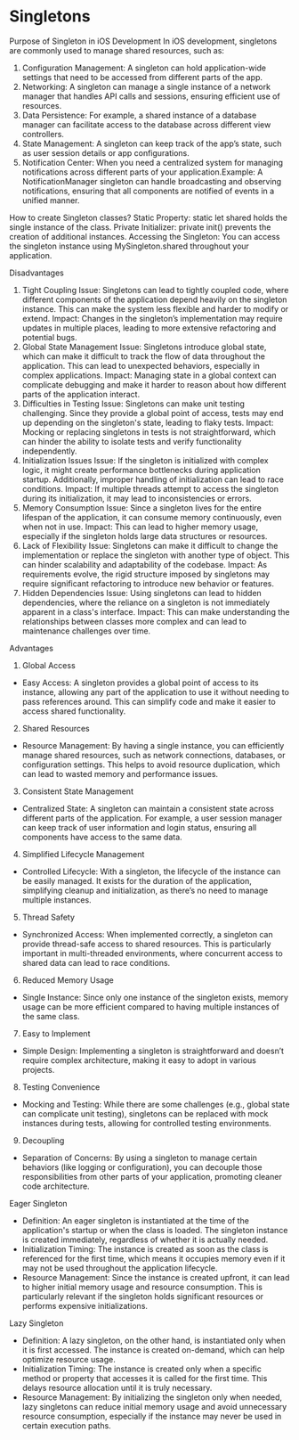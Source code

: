 # Singletons

Purpose of Singleton in iOS Development
In iOS development, singletons are commonly used to manage shared resources, such as:
1. Configuration Management: A singleton can hold application-wide settings that need to be accessed from different parts of the app.
2. Networking: A singleton can manage a single instance of a network manager that handles API calls and sessions, ensuring efficient use of resources.
3. Data Persistence: For example, a shared instance of a database manager can facilitate access to the database across different view controllers.
4. State Management: A singleton can keep track of the app’s state, such as user session details or app configurations.
5. Notification Center: When you need a centralized system for managing notifications across different parts of your application.Example: A NotificationManager singleton can handle broadcasting and observing notifications, ensuring that all components are notified of events in a unified manner.

How to create Singleton classes?
Static Property: static let shared holds the single instance of the class.
Private Initializer: private init() prevents the creation of additional instances.
Accessing the Singleton: You can access the singleton instance using MySingleton.shared throughout your application.


Disadvantages
1. Tight Coupling
Issue: Singletons can lead to tightly coupled code, where different components of the application depend heavily on the singleton instance. This can make the system less flexible and harder to modify or extend.
Impact: Changes in the singleton’s implementation may require updates in multiple places, leading to more extensive refactoring and potential bugs.
2. Global State Management
Issue: Singletons introduce global state, which can make it difficult to track the flow of data throughout the application. This can lead to unexpected behaviors, especially in complex applications.
Impact: Managing state in a global context can complicate debugging and make it harder to reason about how different parts of the application interact.
3. Difficulties in Testing
Issue: Singletons can make unit testing challenging. Since they provide a global point of access, tests may end up depending on the singleton's state, leading to flaky tests.
Impact: Mocking or replacing singletons in tests is not straightforward, which can hinder the ability to isolate tests and verify functionality independently.
4. Initialization Issues
Issue: If the singleton is initialized with complex logic, it might create performance bottlenecks during application startup. Additionally, improper handling of initialization can lead to race conditions.
Impact: If multiple threads attempt to access the singleton during its initialization, it may lead to inconsistencies or errors.
5. Memory Consumption
Issue: Since a singleton lives for the entire lifespan of the application, it can consume memory continuously, even when not in use.
Impact: This can lead to higher memory usage, especially if the singleton holds large data structures or resources.
6. Lack of Flexibility
Issue: Singletons can make it difficult to change the implementation or replace the singleton with another type of object. This can hinder scalability and adaptability of the codebase.
Impact: As requirements evolve, the rigid structure imposed by singletons may require significant refactoring to introduce new behavior or features.
7. Hidden Dependencies
Issue: Using singletons can lead to hidden dependencies, where the reliance on a singleton is not immediately apparent in a class's interface.
Impact: This can make understanding the relationships between classes more complex and can lead to maintenance challenges over time.


Advantages
1. Global Access
* Easy Access: A singleton provides a global point of access to its instance, allowing any part of the application to use it without needing to pass references around. This can simplify code and make it easier to access shared functionality.
2. Shared Resources
* Resource Management: By having a single instance, you can efficiently manage shared resources, such as network connections, databases, or configuration settings. This helps to avoid resource duplication, which can lead to wasted memory and performance issues.
3. Consistent State Management
* Centralized State: A singleton can maintain a consistent state across different parts of the application. For example, a user session manager can keep track of user information and login status, ensuring all components have access to the same data.
4. Simplified Lifecycle Management
* Controlled Lifecycle: With a singleton, the lifecycle of the instance can be easily managed. It exists for the duration of the application, simplifying cleanup and initialization, as there’s no need to manage multiple instances.
5. Thread Safety
* Synchronized Access: When implemented correctly, a singleton can provide thread-safe access to shared resources. This is particularly important in multi-threaded environments, where concurrent access to shared data can lead to race conditions.
6. Reduced Memory Usage
* Single Instance: Since only one instance of the singleton exists, memory usage can be more efficient compared to having multiple instances of the same class.
7. Easy to Implement
* Simple Design: Implementing a singleton is straightforward and doesn’t require complex architecture, making it easy to adopt in various projects.
8. Testing Convenience
* Mocking and Testing: While there are some challenges (e.g., global state can complicate unit testing), singletons can be replaced with mock instances during tests, allowing for controlled testing environments.
9. Decoupling
* Separation of Concerns: By using a singleton to manage certain behaviors (like logging or configuration), you can decouple those responsibilities from other parts of your application, promoting cleaner code architecture.




Eager Singleton
* Definition: An eager singleton is instantiated at the time of the application's startup or when the class is loaded. The singleton instance is created immediately, regardless of whether it is actually needed.
* Initialization Timing: The instance is created as soon as the class is referenced for the first time, which means it occupies memory even if it may not be used throughout the application lifecycle.
* Resource Management: Since the instance is created upfront, it can lead to higher initial memory usage and resource consumption. This is particularly relevant if the singleton holds significant resources or performs expensive initializations.

Lazy Singleton
* Definition: A lazy singleton, on the other hand, is instantiated only when it is first accessed. The instance is created on-demand, which can help optimize resource usage.
* Initialization Timing: The instance is created only when a specific method or property that accesses it is called for the first time. This delays resource allocation until it is truly necessary.
* Resource Management: By initializing the singleton only when needed, lazy singletons can reduce initial memory usage and avoid unnecessary resource consumption, especially if the instance may never be used in certain execution paths.

